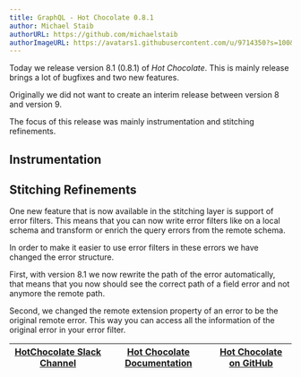 ```yaml
---
title: GraphQL - Hot Chocolate 0.8.1
author: Michael Staib
authorURL: https://github.com/michaelstaib
authorImageURL: https://avatars1.githubusercontent.com/u/9714350?s=100&v=4
---
```


Today we release version 8.1 (0.8.1) of _Hot Chocolate_. This is mainly release brings a lot of bugfixes and two new features.

<!--truncate-->

Originally we did not want to create an interim release between version 8 and version 9.

The focus of this release was mainly instrumentation and stitching refinements.

## Instrumentation


## Stitching Refinements

One new feature that is now available in the stitching layer is support of error filters. This means that you can now write error filters like on a local schema and transform or enrich the query errors from the remote schema.

In order to make it easier to use error filters in these errors we have changed the error structure.

First, with version 8.1 we now rewrite the path of the error automatically, that means that you now should see the correct path of a field error and not anymore the remote path.

Second, we changed the remote extension property of an error to be the original remote error. This way you can access all the information of the original error in your error filter.






| [HotChocolate Slack Channel](https://join.slack.com/t/hotchocolategraphql/shared_invite/enQtNTA4NjA0ODYwOTQ0LTBkZjNjZWIzMmNlZjQ5MDQyNDNjMmY3NzYzZjgyYTVmZDU2YjVmNDlhNjNlNTk2ZWRiYzIxMTkwYzA4ODA5Yzg) | [Hot Chocolate Documentation](https://hotchocolate.io) | [Hot Chocolate on GitHub](https://github.com/ChilliCream/hotchocolate) |
| ---------------------------------------------------------------------------------------------------------------------------------------------------------------------------------------------------- | ------------------------------------------------------ | ---------------------------------------------------------------------- |


[hot chocolate]: https://hotchocolate.io
[hot chocolate source code]: https://github.com/ChilliCream/hotchocolate
